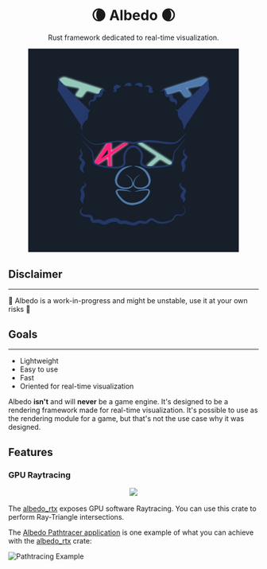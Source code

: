 <h1 align="center">🌘 Albedo 🌒</h1>

<p align="center">
Rust framework dedicated to real-time visualization.
</p>

<p align="center">
  <img src="logo.png" style="width: 424px; margin: auto;"></img>
</p>

## Disclaimer
---

🚧 Albedo is a work-in-progress and might be unstable, use it at your own risks 🚧

## Goals
---

* Lightweight
* Easy to use
* Fast
* Oriented for real-time visualization

Albedo **isn't** and will **never** be a game engine. It's designed to be a
rendering framework made for real-time visualization. It's possible to
use as the rendering module for a game, but that's not the use case why it
was designed.

## Features

### GPU Raytracing

<p align="center">
  <img src="https://github.com/DavidPeicho/albedo/blob/main/screenshots/damaged-helmet.gif" style="margin: auto;"></img>
</p>

The [albedo_rtx](./crates/albedo_rtx) exposes GPU software Raytracing. You can use this crate to perform Ray-Triangle intersections.

The [Albedo Pathtracer application](https://github.com/DavidPeicho/albedo) is one example of what you can achieve with the [albedo_rtx](./crates/albedo_rtx) crate:

![Pathtracing Example](https://github.com/DavidPeicho/albedo/raw/master/screenshots/initial_result.gif)
